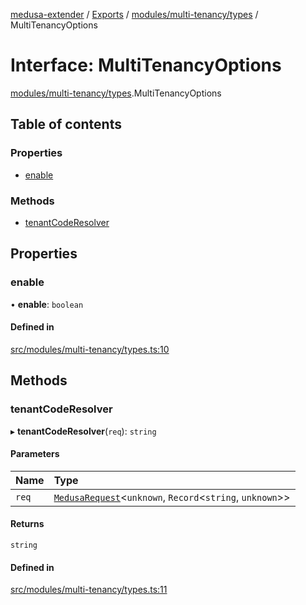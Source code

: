 [medusa-extender](../README.md) / [Exports](../modules.md) / [modules/multi-tenancy/types](../modules/modules_multi_tenancy_types.md) / MultiTenancyOptions

# Interface: MultiTenancyOptions

[modules/multi-tenancy/types](../modules/modules_multi_tenancy_types.md).MultiTenancyOptions

## Table of contents

### Properties

- [enable](modules_multi_tenancy_types.MultiTenancyOptions.md#enable)

### Methods

- [tenantCodeResolver](modules_multi_tenancy_types.MultiTenancyOptions.md#tenantcoderesolver)

## Properties

### enable

• **enable**: `boolean`

#### Defined in

[src/modules/multi-tenancy/types.ts:10](https://github.com/adrien2p/medusa-extender/blob/f7e05f2/src/modules/multi-tenancy/types.ts#L10)

## Methods

### tenantCodeResolver

▸ **tenantCodeResolver**(`req`): `string`

#### Parameters

| Name | Type |
| :------ | :------ |
| `req` | [`MedusaRequest`](../modules/core_types.md#medusarequest)<`unknown`, `Record`<`string`, `unknown`\>\> |

#### Returns

`string`

#### Defined in

[src/modules/multi-tenancy/types.ts:11](https://github.com/adrien2p/medusa-extender/blob/f7e05f2/src/modules/multi-tenancy/types.ts#L11)
